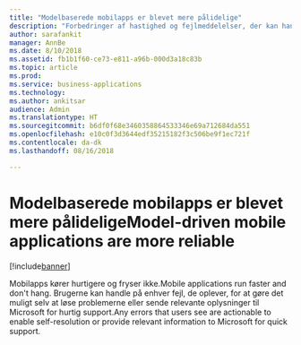 ```yaml
---
title: "Modelbaserede mobilapps er blevet mere pålidelige"
description: "Forbedringer af hastighed og fejlmeddelelser, der kan handles på, gør mobiloplevelsen bedre"
author: sarafankit
manager: AnnBe
ms.date: 8/10/2018
ms.assetid: fb1b1f60-ce73-e811-a96b-000d3a18c83b
ms.topic: article
ms.prod: 
ms.service: business-applications
ms.technology: 
ms.author: ankitsar
audience: Admin
ms.translationtype: HT
ms.sourcegitcommit: b6df0f68e3460358864533346e69a712684da551
ms.openlocfilehash: e10c0f3d3644edf35215182f3c506be9f1ec721f
ms.contentlocale: da-dk
ms.lasthandoff: 08/16/2018

---
```

# <a name="model-driven-mobile-applications-are-more-reliable"></a><span data-ttu-id="fb306-103">Modelbaserede mobilapps er blevet mere pålidelige</span><span class="sxs-lookup"><span data-stu-id="fb306-103">Model-driven mobile applications are more reliable</span></span>


[!include[banner](../../includes/banner.md)]

<span data-ttu-id="fb306-104">Mobilapps kører hurtigere og fryser ikke.</span><span class="sxs-lookup"><span data-stu-id="fb306-104">Mobile applications run faster and don't hang.</span></span> <span data-ttu-id="fb306-105">Brugerne kan handle på enhver fejl, de oplever, for at gøre det muligt selv at løse problemerne eller sende relevante oplysninger til Microsoft for hurtig support.</span><span class="sxs-lookup"><span data-stu-id="fb306-105">Any errors that users see are actionable to enable self-resolution or provide relevant information to Microsoft for quick support.</span></span>

